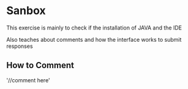 # Sanbox

This exercise is mainly to check if the installation of JAVA and the IDE

Also teaches about comments and how the interface works to submit responses

## How to Comment

'//comment here'
